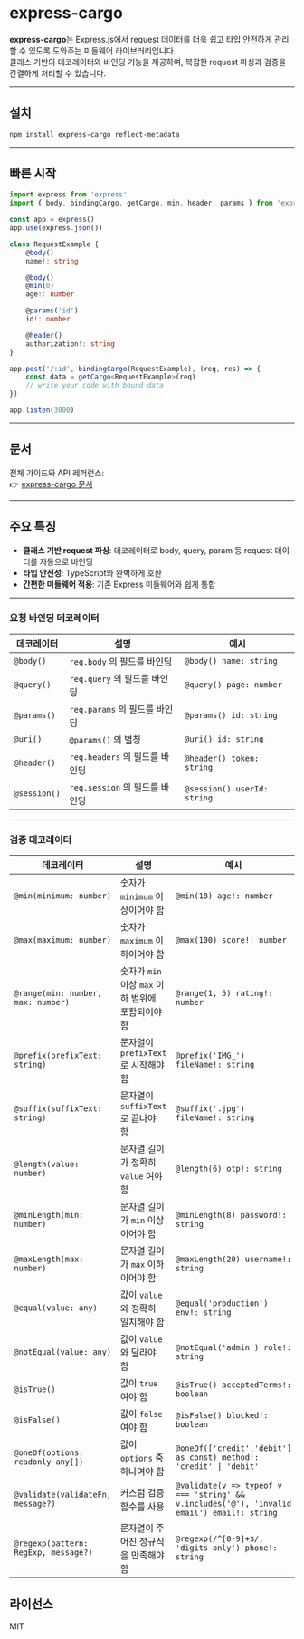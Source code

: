 # express-cargo

**express-cargo**는 Express.js에서 request 데이터를 더욱 쉽고 타입 안전하게 관리할 수 있도록 도와주는 미들웨어 라이브러리입니다.  
클래스 기반의 데코레이터와 바인딩 기능을 제공하여, 복잡한 request 파싱과 검증을 간결하게 처리할 수 있습니다.

---

## 설치

```bash
npm install express-cargo reflect-metadata
```

---

## 빠른 시작

```ts
import express from 'express'
import { body, bindingCargo, getCargo, min, header, params } from 'express-cargo'

const app = express()
app.use(express.json())

class RequestExample {
    @body()
    name!: string

    @body()
    @min(0)
    age!: number

    @params('id')
    id!: number

    @header()
    authorization!: string
}

app.post('/:id', bindingCargo(RequestExample), (req, res) => {
    const data = getCargo<RequestExample>(req)
    // write your code with bound data
})

app.listen(3000)
```

---

## 문서

전체 가이드와 API 레퍼런스:  
👉 [express-cargo 문서](https://beyond-imagination.github.io/express-cargo/)

---

## 주요 특징

- **클래스 기반 request 파싱**: 데코레이터로 body, query, param 등 request 데이터를 자동으로 바인딩
- **타입 안전성**: TypeScript와 완벽하게 호환
- **간편한 미들웨어 적용**: 기존 Express 미들웨어와 쉽게 통합

---

### 요청 바인딩 데코레이터
| 데코레이터        | 설명                      | 예시                          |
| ------------ | ----------------------- | --------------------------- |
| `@body()`    | `req.body` 의 필드를 바인딩    | `@body() name: string`      |
| `@query()`   | `req.query` 의 필드를 바인딩   | `@query() page: number`     |
| `@params()`  | `req.params` 의 필드를 바인딩  | `@params() id: string`      |
| `@uri()`     | `@params()` 의 별칭        | `@uri() id: string`         |
| `@header()`  | `req.headers` 의 필드를 바인딩 | `@header() token: string`   |
| `@session()` | `req.session` 의 필드를 바인딩 | `@session() userId: string` |

---

### 검증 데코레이터
| 데코레이터                                | 설명                                | 예시                                                                                         |
| ------------------------------------ | --------------------------------- | ------------------------------------------------------------------------------------------ |
| `@min(minimum: number)`              | 숫자가 `minimum` 이상이어야 함             | `@min(18) age!: number`                                                                    |
| `@max(maximum: number)`              | 숫자가 `maximum` 이하이어야 함             | `@max(100) score!: number`                                                                 |
| `@range(min: number, max: number)`   | 숫자가 `min` 이상 `max` 이하 범위에 포함되어야 함 | `@range(1, 5) rating!: number`                                                             |
| `@prefix(prefixText: string)`        | 문자열이 `prefixText` 로 시작해야 함        | `@prefix('IMG_') fileName!: string`                                                        |
| `@suffix(suffixText: string)`        | 문자열이 `suffixText` 로 끝나야 함         | `@suffix('.jpg') fileName!: string`                                                        |
| `@length(value: number)`             | 문자열 길이가 정확히 `value` 여야 함          | `@length(6) otp!: string`                                                                  |
| `@minLength(min: number)`            | 문자열 길이가 `min` 이상이어야 함             | `@minLength(8) password!: string`                                                          |
| `@maxLength(max: number)`            | 문자열 길이가 `max` 이하이어야 함             | `@maxLength(20) username!: string`                                                         |
| `@equal(value: any)`                 | 값이 `value` 와 정확히 일치해야 함           | `@equal('production') env!: string`                                                        |
| `@notEqual(value: any)`              | 값이 `value` 와 달라야 함                | `@notEqual('admin') role!: string`                                                         |
| `@isTrue()`                          | 값이 `true` 여야 함                    | `@isTrue() acceptedTerms!: boolean`                                                        |
| `@isFalse()`                         | 값이 `false` 여야 함                   | `@isFalse() blocked!: boolean`                                                             |
| `@oneOf(options: readonly any[])`    | 값이 `options` 중 하나여야 함             | `@oneOf(['credit','debit'] as const) method!: 'credit' \| 'debit'`                         |
| `@validate(validateFn, message?)`    | 커스텀 검증 함수를 사용                     | `@validate(v => typeof v === 'string' && v.includes('@'), 'invalid email') email!: string` |
| `@regexp(pattern: RegExp, message?)` | 문자열이 주어진 정규식을 만족해야 함              | `@regexp(/^[0-9]+$/, 'digits only') phone!: string`                                        |

## 라이선스

MIT
